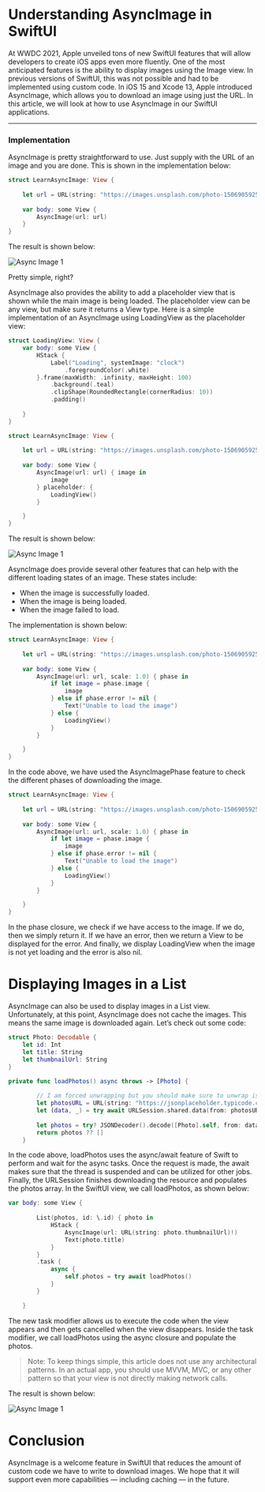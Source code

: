 # Understanding AsyncImage in SwiftUI

At WWDC 2021, Apple unveiled tons of new SwiftUI features that will allow developers to create iOS apps even more fluently. One of the most anticipated features is the ability to display images using the Image view. In previous versions of SwiftUI, this was not possible and had to be implemented using custom code.
In iOS 15 and Xcode 13, Apple introduced AsyncImage, which allows you to download an image using just the URL. In this article, we will look at how to use AsyncImage in our SwiftUI applications.

---

### Implementation 

AsyncImage is pretty straightforward to use. Just supply with the URL of an image and you are done. This is shown in the implementation below:

``` swift 
struct LearnAsyncImage: View {
    
    let url = URL(string: "https://images.unsplash.com/photo-1506905925346-21bda4d32df4?ixid=MnwxMjA3fDB8MHxwaG90by1wYWdlfHx8fGVufDB8fHx8&ixlib=rb-1.2.1&auto=format&fit=crop&w=1350&q=80")!
    
    var body: some View {
        AsyncImage(url: url)
    }
}
```

The result is shown below: 

![Async Image 1](images/async-image-1.png)

Pretty simple, right?

AsyncImage also provides the ability to add a placeholder view that is shown while the main image is being loaded. The placeholder view can be any view, but make sure it returns a View type. Here is a simple implementation of an AsyncImage using LoadingView as the placeholder view:

``` swift
struct LoadingView: View {
    var body: some View {
        HStack {
            Label("Loading", systemImage: "clock")
                .foregroundColor(.white)
        }.frame(maxWidth: .infinity, maxHeight: 100)
            .background(.teal)
            .clipShape(RoundedRectangle(cornerRadius: 10))
            .padding()
            
    }
}

struct LearnAsyncImage: View {
    
    let url = URL(string: "https://images.unsplash.com/photo-1506905925346-21bda4d32df4?ixid=MnwxMjA3fDB8MHxwaG90by1wYWdlfHx8fGVufDB8fHx8&ixlib=rb-1.2.1&auto=format&fit=crop&w=1350&q=80")!
    
    var body: some View {
        AsyncImage(url: url) { image in
            image
        } placeholder: {
            LoadingView()
        }

    }
}

```

The result is shown below:


![Async Image 1](images/async-image-2.gif)

AsyncImage does provide several other features that can help with the different loading states of an image. These states include:

- When the image is successfully loaded.
- When the image is being loaded.
- When the image failed to load.

The implementation is shown below:

``` swift 
struct LearnAsyncImage: View {
    
    let url = URL(string: "https://images.unsplash.com/photo-1506905925346-21bda4d32df4?ixid=MnwxMjA3fDB8MHxwaG90by1wYWdlfHx8fGVufDB8fHx8&ixlib=rb-1.2.1&auto=format&fit=crop&w=1350&q=80")!
    
    var body: some View {
        AsyncImage(url: url, scale: 1.0) { phase in
            if let image = phase.image {
                image
            } else if phase.error != nil {
                Text("Unable to load the image")
            } else {
                LoadingView()
            }
        }

    }
}
```

In the code above, we have used the AsyncImagePhase feature to check the different phases of downloading the image.

``` swift 
struct LearnAsyncImage: View {
    
    let url = URL(string: "https://images.unsplash.com/photo-1506905925346-21bda4d32df4?ixid=MnwxMjA3fDB8MHxwaG90by1wYWdlfHx8fGVufDB8fHx8&ixlib=rb-1.2.1&auto=format&fit=crop&w=1350&q=80")!
    
    var body: some View {
        AsyncImage(url: url, scale: 1.0) { phase in
            if let image = phase.image {
                image
            } else if phase.error != nil {
                Text("Unable to load the image")
            } else {
                LoadingView()
            }
        }

    }
}
```

In the phase closure, we check if we have access to the image. If we do, then we simply return it. If we have an error, then we return a View to be displayed for the error. And finally, we display LoadingView when the image is not yet loading and the error is also nil.

# Displaying Images in a List

AsyncImage can also be used to display images in a List view. Unfortunately, at this point, AsyncImage does not cache the images. This means the same image is downloaded again. Let’s check out some code:

``` swift 
struct Photo: Decodable {
    let id: Int
    let title: String
    let thumbnailUrl: String
}

private func loadPhotos() async throws -> [Photo] {
        
        // I am forced unwrapping but you should make sure to unwrap is safely
        let photosURL = URL(string: "https://jsonplaceholder.typicode.com/photos")!
        let (data, _) = try await URLSession.shared.data(from: photosURL)
        
        let photos = try? JSONDecoder().decode([Photo].self, from: data)
        return photos ?? []
    }
```

In the code above, loadPhotos uses the async/await feature of Swift to perform and wait for the async tasks. Once the request is made, the await makes sure that the thread is suspended and can be utilized for other jobs. Finally, the URLSession finishes downloading the resource and populates the photos array.
In the SwiftUI view, we call loadPhotos, as shown below:

``` swift 
var body: some View {
        
        List(photos, id: \.id) { photo in
            HStack {
                AsyncImage(url: URL(string: photo.thumbnailUrl)!)
                Text(photo.title)
            }
        }
        .task {
            async {
                self.photos = try await loadPhotos()
            }
        }

    }
```

The new task modifier allows us to execute the code when the view appears and then gets cancelled when the view disappears. Inside the task modifier, we call loadPhotos using the async closure and populate the photos.

> Note: To keep things simple, this article does not use any architectural patterns. In an actual app, you should use MVVM, MVC, or any other pattern so that your view is not directly making network calls.

The result is shown below:


![Async Image 1](images/async-image-3.gif)

# Conclusion 

AsyncImage is a welcome feature in SwiftUI that reduces the amount of custom code we have to write to download images. We hope that it will support even more capabilities — including caching — in the future.
